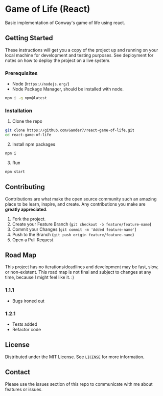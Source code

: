 # Game of Life (React)
Basic implementation of Conway's game of life using react.

## Getting Started
These instructions will get you a copy of the project up and running on your local machine for development and testing purposes. See deployment for notes on how to deploy the project on a live system.

### Prerequisites
* Node (`https://nodejs.org/`)
* Node Package Manager, should be installed with node.
```sh
npm i -g npm@latest
```

### Installation
1. Clone the repo
```sh
git clone https://github.com/Gander7/react-game-of-life.git
cd react-game-of-life
```
2. Install npm packages
```sh
npm i
```
3. Run
```sh
npm start
```

## Contributing
Contributions are what make the open source community such an amazing place to be learn, inspire, and create. Any contributions you make are **greatly appreciated**.

1. Fork the project.
2. Create your Feature Branch (`git checkout -b feature/feature-name`)
3. Commit your Changes (`git commit -m 'Added feature-name'`)
4. Push to the Branch (`git push origin feature/feature-name`)
5. Open a Pull Request

## Road Map
This project has no iterations/deadlines and development may be fast, slow, or non-existent.
This road map is not final and subject to changes at any time, because I might feel like it. :)

### 1.1.1
* Bugs ironed out

### 1.2.1
* Tests added
* Refactor code

## License

Distributed under the MIT License. See `LICENSE` for more information.

## Contact

Please use the issues section of this repo to communicate with me about features or issues.